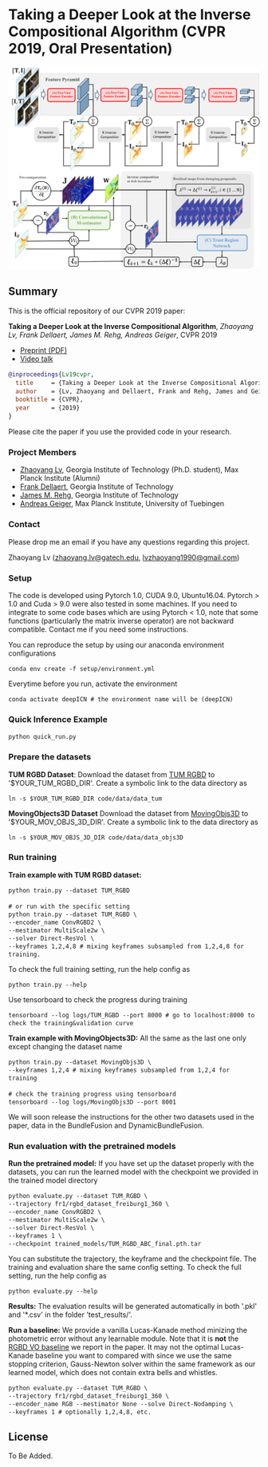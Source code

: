 # Taking a Deeper Look at the Inverse Compositional Algorithm (CVPR 2019, Oral Presentation)

![alt text](images/overall_flowchart.png)

## Summary 

This is the official repository of our CVPR 2019 paper:

**Taking a Deeper Look at the Inverse Compositional Algorithm**,
*Zhaoyang Lv, Frank Dellaert, James M. Rehg, Andreas Geiger*,
CVPR 2019
 * [Preprint (PDF)][1]
 * [Video talk][2]

```bibtex
@inproceedings{Lv19cvpr,  
  title     = {Taking a Deeper Look at the Inverse Compositional Algorithm}, 
  author    = {Lv, Zhaoyang and Dellaert, Frank and Rehg, James and Geiger, Andreas},  
  booktitle = {CVPR},  
  year      = {2019}  
}
```

Please cite the paper if you use the provided code in your research. 

### Project Members

* [Zhaoyang Lv][3], Georgia Institute of Technology (Ph.D. student), Max Planck Institute (Alumni)
* [Frank Dellaert][4], Georgia Institute of Technology
* [James M. Rehg][5], Georgia Institute of Technology
* [Andreas Geiger][6], Max Planck Institute, University of Tuebingen

### Contact

Please drop me an email if you have any questions regarding this project. 

Zhaoyang Lv (zhaoyang.lv@gatech.edu, lvzhaoyang1990@gmail.com)

### Setup 

The code is developed using Pytorch 1.0, CUDA 9.0, Ubuntu16.04. Pytorch > 1.0 and Cuda > 9.0 were also tested in some machines. If you need to integrate to some code bases which are using Pytorch < 1.0, note that some functions (particularly the matrix inverse operator) are not backward compatible. Contact me if you need some instructions.

You can reproduce the setup by using our anaconda environment configurations 

``` bash!
conda env create -f setup/environment.yml
```

Everytime before you run, activate the environment

``` bash!
conda activate deepICN # the environment name will be (deepICN)
```

### Quick Inference Example

```
python quick_run.py
```

### Prepare the datasets

**TUM RGBD Dataset**: Download the dataset from [TUM RGBD][7] to '$YOUR_TUM_RGBD_DIR'. Create a symbolic link to the data directory as 

```
ln -s $YOUR_TUM_RGBD_DIR code/data/data_tum
```

**MovingObjects3D Dataset** Download the dataset from [MovingObjs3D][8] to '$YOUR_MOV_OBJS_3D_DIR'. Create a symbolic link to the data directory as 

```
ln -s $YOUR_MOV_OBJS_3D_DIR code/data/data_objs3D
```

### Run training

**Train example with TUM RGBD dataset:** 

``` bash! 
python train.py --dataset TUM_RGBD 

# or run with the specific setting
python train.py --dataset TUM_RGBD \
--encoder_name ConvRGBD2 \
--mestimator MultiScale2w \
--solver Direct-ResVol \
--keyframes 1,2,4,8 # mixing keyframes subsampled from 1,2,4,8 for training.
```

To check the full training setting, run the help config as 
``` bash!
python train.py --help
``` 

Use tensorboard to check the progress during training
``` bash!
tensorboard --log logs/TUM_RGBD --port 8000 # go to localhost:8000 to check the training&validation curve
```

**Train example with MovingObjects3D:** All the same as the last one only except changing the dataset name

``` bash!
python train.py --dataset MovingObjs3D \
--keyframes 1,2,4 # mixing keyframes subsampled from 1,2,4 for training

# check the training progress using tensorboard
tensorboard --log logs/MovingObjs3D --port 8001
```

We will soon release the instructions for the other two datasets used in the paper, data in the BundleFusion and DynamicBundleFusion.

### Run evaluation with the pretrained models 

**Run the pretrained model:** If you have set up the dataset properly with the datasets, you can run the learned model with the checkpoint we provided in the trained model directory 

``` bash!
python evaluate.py --dataset TUM_RGBD \
--trajectory fr1/rgbd_dataset_freiburg1_360 \
--encoder_name ConvRGBD2 \
--mestimator MultiScale2w \
--solver Direct-ResVol \
--keyframes 1 \
--checkpoint trained_models/TUM_RGBD_ABC_final.pth.tar
```

You can substitute the trajectory, the keyframe and the checkpoint file. The training and evaluation share the same config setting. To check the full setting, run the help config as

``` bash!
python evaluate.py --help
```

**Results:** The evaluation results will be generated automatically in both '.pkl' and '*.csv' in the folder 'test_results/'.

**Run a baseline:** We provide a vanilla Lucas-Kanade method minizing the photometric error without any learnable module. Note that it is **not** the [RGBD VO baseline][9] we report in the paper. It may not the optimal Lucas-Kanade baseline you want to compared with since we use the same stopping criterion, Gauss-Newton solver within the same framework as our learned model, which does not contain extra bells and whistles.  

``` bash!
python evaluate.py --dataset TUM_RGBD \
--trajectory fr1/rgbd_dataset_freiburg1_360 \
--encoder_name RGB --mestimator None --solve Direct-Nodamping \
--keyframes 1 # optionally 1,2,4,8, etc.
```

## License 

To Be Added. 

[1]: https://arxiv.org/pdf/1812.06861.pdf
[2]: https://youtu.be/doTjXDFtyK0
[3]: https://www.cc.gatech.edu/~zlv30/
[4]: https://www.cc.gatech.edu/~dellaert/FrankDellaert/Frank_Dellaert/Frank_Dellaert.html
[5]: https://rehg.org/
[6]: http://www.cvlibs.net/
[7]: https://vision.in.tum.de/data/datasets/rgbd-dataset/download
[8]: https://drive.google.com/open?id=1EIlS4J2J0sdsq8Mw_03DXHlRQmfL8XQx
[9]: https://vision.cs.tum.edu/_media/spezial/bib/steinbruecker_sturm_cremers_iccv11.pdf 